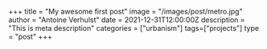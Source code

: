 +++
title = "My awesome first post"
image = "/images/post/metro.jpg"
author = "Antoine Verhulst"
date = 2021-12-31T12:00:00Z
description = "This is meta description"
categories = ["urbanism"]
tags=["projects"]
type = "post"
+++
